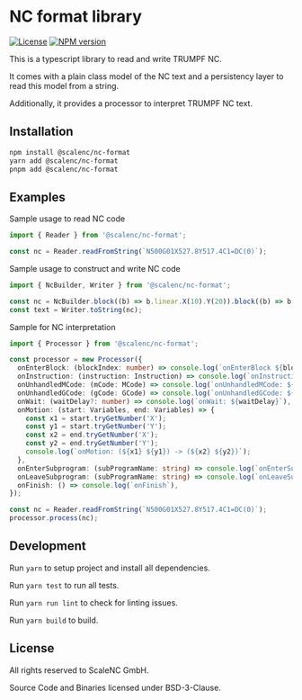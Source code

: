 # NC format library

[![License](https://img.shields.io/badge/license-BSD3-green)](https://github.com/scalenc/nc-format)
[![NPM version](https://img.shields.io/npm/v/@scalenc/nc-format)](https://www.npmjs.com/package/@scalenc/nc-format)

This is a typescript library to read and write TRUMPF NC.

It comes with a plain class model of the NC text and a persistency layer to read this model from a string.

Additionally, it provides a processor to interpret TRUMPF NC text.

## Installation

```sh
npm install @scalenc/nc-format
yarn add @scalenc/nc-format
pnpm add @scalenc/nc-format
```

## Examples

Sample usage to read NC code

```typescript
import { Reader } from '@scalenc/nc-format';

const nc = Reader.readFromString(`N500G01X527.8Y517.4C1=DC(0)`);
```

Sample usage to construct and write NC code

```typescript
import { NcBuilder, Writer } from '@scalenc/nc-format';

const nc = NcBuilder.block((b) => b.linear.X(10).Y(20)).block((b) => b.clockwise.X(30).I(10).J(10)).text;
const text = Writer.toString(nc);
```

Sample for NC interpretation

```typescript
import { Processor } from '@scalenc/nc-format';

const processor = new Processor({
  onEnterBlock: (blockIndex: number) => console.log(`onEnterBlock ${blockIndex}`),
  onInstruction: (instruction: Instruction) => console.log(`onInstruction: ${instruction.name}`),
  onUnhandledMCode: (mCode: MCode) => console.log(`onUnhandledMCode: ${mCode.id}`),
  onUnhandledGCode: (gCode: GCode) => console.log(`onUnhandledGCode: ${gCode.id}`),
  onWait: (waitDelay?: number) => console.log(`onWait: ${waitDelay}`),
  onMotion: (start: Variables, end: Variables) => {
    const x1 = start.tryGetNumber('X');
    const y1 = start.tryGetNumber('Y');
    const x2 = end.tryGetNumber('X');
    const y2 = end.tryGetNumber('Y');
    console.log(`onMotion: (${x1} ${y1}) -> (${x2} ${y2})`);
  },
  onEnterSubprogram: (subProgramName: string) => console.log(`onEnterSubprogram: ${subProgramName}`),
  onLeaveSubprogram: (subProgramName: string) => console.log(`onLeaveSubprogram: ${subProgramName}`),
  onFinish: () => console.log(`onFinish`),
});

const nc = Reader.readFromString(`N500G01X527.8Y517.4C1=DC(0)`);
processor.process(nc);
```

## Development

Run `yarn` to setup project and install all dependencies.

Run `yarn test` to run all tests.

Run `yarn run lint` to check for linting issues.

Run `yarn build` to build.

## License

All rights reserved to ScaleNC GmbH.

Source Code and Binaries licensed under BSD-3-Clause.

